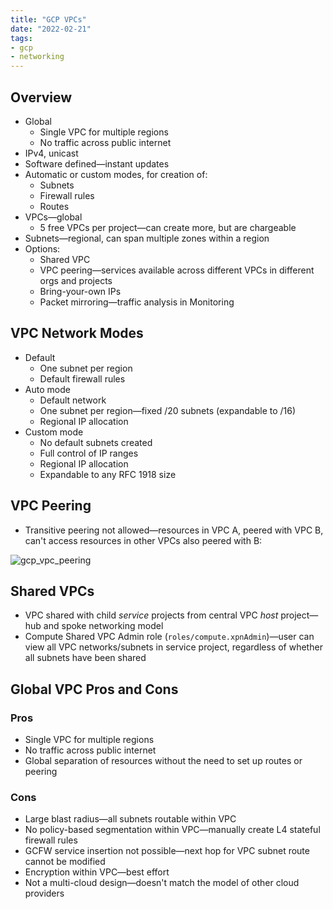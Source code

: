 ```yaml
---
title: "GCP VPCs"
date: "2022-02-21"
tags:
- gcp
- networking
---
```


## Overview

- Global
	- Single VPC for multiple regions
	- No traffic across public internet
- IPv4, unicast
- Software defined—instant updates
- Automatic or custom modes, for creation of:
	- Subnets
	- Firewall rules
	- Routes
- VPCs—global
	- 5 free VPCs per project—can create more, but are chargeable
- Subnets—regional, can span multiple zones within a region
- Options:
	- Shared VPC
	- VPC peering—services available across different VPCs in different orgs and projects
	- Bring-your-own IPs
	- Packet mirroring—traffic analysis in Monitoring

## VPC Network Modes

- Default
	- One subnet per region
	- Default firewall rules
- Auto mode
	- Default network
	- One subnet per region—fixed /20 subnets (expandable to /16)
	- Regional IP allocation
- Custom mode
	- No default subnets created
	- Full control of IP ranges
	- Regional IP allocation
	- Expandable to any RFC 1918 size

## VPC Peering

- Transitive peering not allowed—resources in VPC A, peered with VPC B, can't access resources in other VPCs also peered with B:

![gcp_vpc_peering](files/gcp_vpc_peering.svg)

## Shared VPCs

- VPC shared with child *service* projects from central VPC *host* project—hub and spoke networking model
- Compute Shared VPC Admin role (`roles/compute.xpnAdmin`)—user can view all VPC networks/subnets in service project, regardless of whether all subnets have been shared

## Global VPC Pros and Cons

### Pros

- Single VPC for multiple regions
- No traffic across public internet
- Global separation of resources without the need to set up routes or peering

### Cons

- Large blast radius—all subnets routable within VPC
- No policy-based segmentation within VPC—manually create L4 stateful firewall rules
- GCFW service insertion not possible—next hop for VPC subnet route cannot be modified
- Encryption within VPC—best effort
- Not a multi-cloud design—doesn't match the model of other cloud providers
